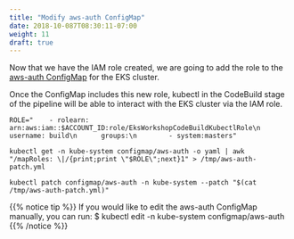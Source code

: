 ```yaml
---
title: "Modify aws-auth ConfigMap"
date: 2018-10-087T08:30:11-07:00
weight: 11
draft: true
---
```


Now that we have the IAM role created, we are going to add the role to the [aws-auth ConfigMap](https://docs.aws.amazon.com/eks/latest/userguide/add-user-role.html)
for the EKS cluster.

Once the ConfigMap includes this new role, kubectl in the CodeBuild stage of the pipeline will be able to interact with the EKS cluster via the IAM role.

```
ROLE="    - rolearn: arn:aws:iam::$ACCOUNT_ID:role/EksWorkshopCodeBuildKubectlRole\n      username: build\n      groups:\n        - system:masters"

kubectl get -n kube-system configmap/aws-auth -o yaml | awk "/mapRoles: \|/{print;print \"$ROLE\";next}1" > /tmp/aws-auth-patch.yml

kubectl patch configmap/aws-auth -n kube-system --patch "$(cat /tmp/aws-auth-patch.yml)"
```


{{% notice tip %}}
If you would like to edit the aws-auth ConfigMap manually, you can run: $ kubectl edit -n kube-system configmap/aws-auth
{{% /notice %}}

